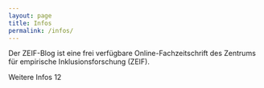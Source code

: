 ```yaml
---
layout: page
title: Infos
permalink: /infos/
---
```


Der ZEIF-Blog ist eine frei verfügbare Online-Fachzeitschrift des Zentrums für empirische Inklusionsforschung (ZEIF).

Weitere Infos 12
